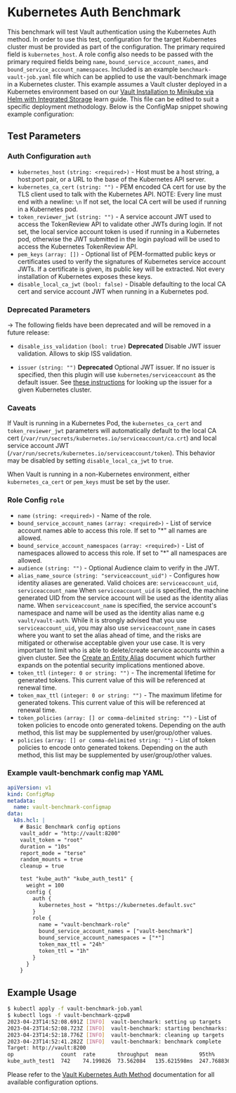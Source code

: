 # Kubernetes Auth Benchmark

This benchmark will test Vault authentication using the Kubernetes Auth method. In order to use this test, configuration for the target Kubernetes cluster must be provided as part of the configuration. The primary required field is `kubernetes_host`. A role config also needs to be passed with the primary required fields being `name`, `bound_service_account_names`, and `bound_service_account_namespaces`. Included is an example `benchmark-vault-job.yaml` file which can be applied to use the vault-benchmark image in a Kubernetes cluster. This example assumes a Vault cluster deployed in a Kubernetes environment based on our [Vault Installation to Minikube via Helm with Integrated Storage](https://learn.hashicorp.com/tutorials/vault/kubernetes-minikube-raft?in=vault/kubernetes) learn guide. This file can be edited to suit a specific deployment methodology. Below is the ConfigMap snippet showing example configuration:

## Test Parameters

### Auth Configuration `auth`

- `kubernetes_host` `(string: <required>)` - Host must be a host string, a host:port pair, or a URL to the base of the Kubernetes API server.
- `kubernetes_ca_cert` `(string: "")` - PEM encoded CA cert for use by the TLS client used to talk with the Kubernetes API. NOTE: Every line must end with a newline: `\n`
  If not set, the local CA cert will be used if running in a Kubernetes pod.
- `token_reviewer_jwt` `(string: "")` - A service account JWT used to access the TokenReview
  API to validate other JWTs during login. If not set,
  the local service account token is used if running in a Kubernetes pod, otherwise
  the JWT submitted in the login payload will be used to access the Kubernetes TokenReview API.
- `pem_keys` `(array: [])` - Optional list of PEM-formatted public keys or certificates
  used to verify the signatures of Kubernetes service account
  JWTs. If a certificate is given, its public key will be
  extracted. Not every installation of Kubernetes exposes these
  keys.
- `disable_local_ca_jwt` `(bool: false)` - Disable defaulting to the local CA cert and service account JWT when running in a Kubernetes pod.

### Deprecated Parameters

-> The following fields have been deprecated and will be removed in a future release:

- `disable_iss_validation` `(bool: true)` **Deprecated** Disable JWT issuer validation. Allows to skip ISS validation.

- `issuer` `(string: "")` **Deprecated** Optional JWT issuer. If no issuer is specified, then this plugin will use `kubernetes/serviceaccount` as the default issuer.
See [these instructions](https://developer.hashicorp.com/vault/docs/auth/kubernetes#discovering-the-service-account-issuer) for looking up the issuer for a given Kubernetes cluster.

### Caveats

If Vault is running in a Kubernetes Pod, the `kubernetes_ca_cert` and
`token_reviewer_jwt` parameters will automatically default to the local CA cert
(`/var/run/secrets/kubernetes.io/serviceaccount/ca.crt`) and local service
account JWT (`/var/run/secrets/kubernetes.io/serviceaccount/token`). This
behavior may be disabled by setting `disable_local_ca_jwt` to `true`.

When Vault is running in a non-Kubernetes environment, either
`kubernetes_ca_cert` or `pem_keys` must be set by the user.

### Role Config `role`

- `name` `(string: <required>)` - Name of the role.
- `bound_service_account_names` `(array: <required>)` - List of service account
  names able to access this role. If set to "\*" all names are allowed.
- `bound_service_account_namespaces` `(array: <required>)` - List of namespaces
  allowed to access this role. If set to "\*" all namespaces are allowed.
- `audience` `(string: "")` - Optional Audience claim to verify in the JWT.
- `alias_name_source` `(string: "serviceaccount_uid")` - Configures how identity aliases are generated.
  Valid choices are: `serviceaccount_uid`, `serviceaccount_name`
  When `serviceaccount_uid` is specified, the machine generated UID from the service account will be used as the identity alias name.
  When `serviceaccount_name` is specified, the service account's namespace and name will be used as the identity alias name e.g `vault/vault-auth`.
  While it is strongly advised that you use `serviceaccount_uid`, you may also use `serviceaccount_name` in cases where
  you want to set the alias ahead of time, and the risks are mitigated or otherwise acceptable given your use case.
  It is very important to limit who is able to delete/create service accounts within a given cluster.
  See the [Create an Entity Alias](https://developer.hashicorp.com/vault/api-docs/secret/identity/entity-alias#create-an-entity-alias) document
  which further expands on the potential security implications mentioned above.
- `token_ttl` `(integer: 0 or string: "")` - The incremental lifetime for
  generated tokens. This current value of this will be referenced at renewal
  time.
- `token_max_ttl` `(integer: 0 or string: "")` - The maximum lifetime for
  generated tokens. This current value of this will be referenced at renewal
  time.
- `token_policies` `(array: [] or comma-delimited string: "")` - List of
  token policies to encode onto generated tokens. Depending on the auth method, this
  list may be supplemented by user/group/other values.
- `policies` `(array: [] or comma-delimited string: "")` - List of token
  policies to encode onto generated tokens. Depending on the auth method, this
  list may be supplemented by user/group/other values.

### Example vault-benchmark config map YAML

```yaml
apiVersion: v1
kind: ConfigMap
metadata:
  name: vault-benchmark-configmap
data:
  k8s.hcl: |
    # Basic Benchmark config options
    vault_addr = "http://vault:8200"
    vault_token = "root"
    duration = "10s"
    report_mode = "terse"
    random_mounts = true
    cleanup = true

    test "kube_auth" "kube_auth_test1" {
      weight = 100
      config {
        auth {
          kubernetes_host = "https://kubernetes.default.svc"
        }
        role {
          name = "vault-benchmark-role"
          bound_service_account_names = ["vault-benchmark"]
          bound_service_account_namespaces = ["*"]
          token_max_ttl = "24h"
          token_ttl = "1h"
        }
      }
    }

```

## Example Usage

```bash
$ kubectl apply -f vault-benchmark-job.yaml
$ kubectl logs -f vault-benchmark-qzpw8
2023-04-23T14:52:08.691Z [INFO]  vault-benchmark: setting up targets
2023-04-23T14:52:08.723Z [INFO]  vault-benchmark: starting benchmarks: duration=10s
2023-04-23T14:52:18.776Z [INFO]  vault-benchmark: cleaning up targets
2023-04-23T14:52:41.282Z [INFO]  vault-benchmark: benchmark complete
Target: http://vault:8200
op               count  rate       throughput  mean          95th%         99th%         successRatio
kube_auth_test1  742    74.199826  73.562084   135.621598ms  247.768836ms  368.735152ms  100.00%
```

Please refer to the [Vault Kubernetes Auth Method](https://www.vaultproject.io/api-docs/auth/kubernetes) documentation for all available configuration options.
